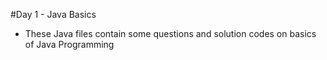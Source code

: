 #Day 1 - Java Basics
- These Java files contain some questions and solution codes on basics of Java Programming
